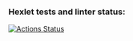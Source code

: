 ### Hexlet tests and linter status:
[![Actions Status](https://github.com/KalashnikovM/python-project-lvl2/workflows/hexlet-check/badge.svg)](https://github.com/KalashnikovM/python-project-lvl2/actions)